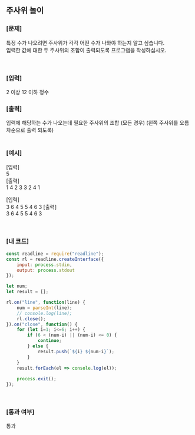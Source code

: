 ## 주사위 놀이

### [문제]
특정 수가 나오려면 주사위가 각각 어떤 수가 나와야 하는지 알고 싶습니다.  
입력한 값에 대한 두 주사위의 조합이 출력되도록 프로그램을 작성하십시오.  

<br/>

### [입력]
2 이상 12 이하 정수
<br/>

### [출력]
입력에 해당하는 수가 나오는데 필요한 주사위의 조합 (모든 경우)
(왼쪽 주사위를 오름차순으로 출력 되도록)  
<br/>

### [예시]
[입력]  
5  
[출력]  
1 4
2 3
3 2
4 1    

[입력]  
3 6
4 5
5 4
6 3
[출력]  
3 6
4 5
5 4
6 3  

<br/>

### [내 코드]
```javascript
const readline = require("readline");
const rl = readline.createInterface({
	input: process.stdin,
	output: process.stdout
});

let num;
let result = [];

rl.on("line", function(line) {
	num = parseInt(line);
	// console.log(line);
	rl.close();
}).on("close", function() {
	for (let i=1; i<=6; i++) {
		if (6 < (num-i) || (num-i) <= 0) {
			continue;
		} else {
			result.push(`${i} ${num-i}`);
		}
	}
	result.forEach(el => console.log(el));
	
	process.exit();
});
```
<br/>

### [통과 여부]
통과
